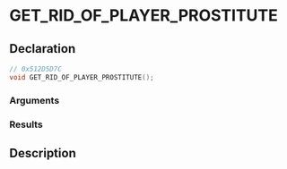 # GET_RID_OF_PLAYER_PROSTITUTE

## Declaration
```cpp
// 0x512D5D7C
void GET_RID_OF_PLAYER_PROSTITUTE();
```

### Arguments

### Results

## Description
